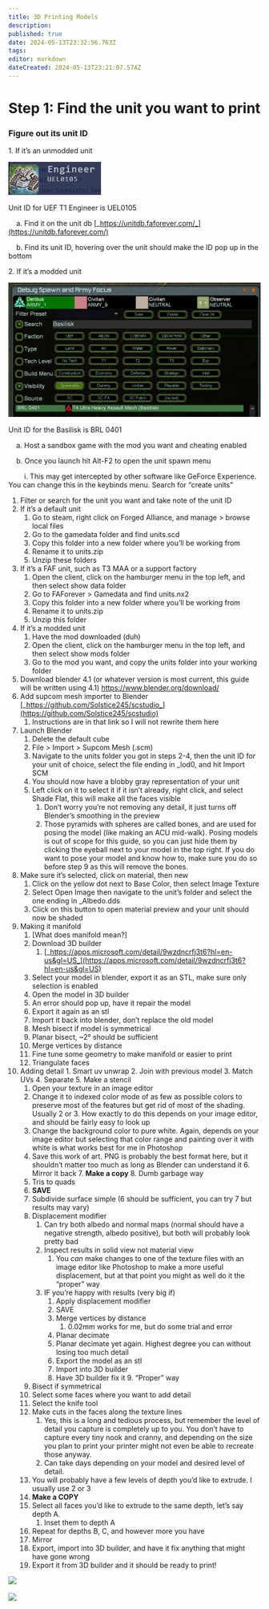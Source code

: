 ```yaml
---
title: 3D Printing Models
description: 
published: true
date: 2024-05-13T23:32:56.763Z
tags: 
editor: markdown
dateCreated: 2024-05-13T23:21:07.574Z
---
```


# Step 1: Find the unit you want to print

### Figure out its unit ID

1\. If it’s an unmodded unit

![](/images/learning/3d_print_guide/uef_engineer_id.png)

Unit ID for UEF T1 Engineer is UEL0105

    a. Find it on the unit db [_https://unitdb.faforever.com/_](https://unitdb.faforever.com/)

    b. Find its unit ID, hovering over the unit should make the ID pop up in the bottom 

2\. If it’s a modded unit

![](/images/learning/3d_print_guide/basilisk_id.png)

Unit ID for the Basilisk is BRL 0401

    a. Host a sandbox game with the mod you want and cheating enabled

    b. Once you launch hit Alt-F2 to open the unit spawn menu

        i. This may get intercepted by other software like GeForce Experience. You can change this in the keybinds menu. Search for “create units”

1.  Filter or search for the unit you want and take note of the unit ID
2.  If it’s a default unit
    1.  Go to steam, right click on Forged Alliance, and manage > browse local files
    2.  Go to the gamedata folder and find units.scd
    3.  Copy this folder into a new folder where you’ll be working from
    4.  Rename it to units.zip
    5.  Unzip these folders
3.  If it’s a FAF unit, such as T3 MAA or a support factory
    1.  Open the client, click on the hamburger menu in the top left, and then select show data folder
    2.  Go to FAForever > Gamedata and find units.nx2
    3.  Copy this folder into a new folder where you’ll be working from
    4.  Rename it to units.zip
    5.  Unzip this folder
4.  If it’s a modded unit
    1.  Have the mod downloaded (duh)
    2.  Open the client, click on the hamburger menu in the top left, and then select show mods folder
    3.  Go to the mod you want, and copy the units folder into your working folder
5.  Download blender 4.1 (or whatever version is most current, this guide will be written using 4.1) https://www.blender.org/download/
6.  Add supcom mesh importer to Blender [_https://github.com/Solstice245/scstudio_](https://github.com/Solstice245/scstudio)
    1.  Instructions are in that link so I will not rewrite them here
7.  Launch Blender
    1.  Delete the default cube
    2.  File > Import > Supcom Mesh (.scm)
    3.  Navigate to the units folder you got in steps 2-4, then the unit ID for your unit of choice, select the file ending in \_lod0, and hit Import SCM
    4.  You should now have a blobby gray representation of your unit
    5.  Left click on it to select it if it isn’t already, right click, and select Shade Flat, this will make all the faces visible
        1.  Don’t worry you’re not removing any detail, it just turns off Blender’s smoothing in the preview
        2.  Those pyramids with spheres are called bones, and are used for posing the model (like making an ACU mid-walk). Posing models is out of scope for this guide, so you can just hide them by clicking the eyeball next to your model in the top right. If you do want to pose your model and know how to, make sure you do so before step 9 as this will remove the bones.
8.  Make sure it’s selected, click on material, then new
    1.  Click on the yellow dot next to Base Color, then select Image Texture
    2.  Select Open Image then navigate to the unit’s folder and select the one ending in \_Albedo.dds
    3.  Click on this button to open material preview and your unit should now be shaded
9.  Making it manifold
    1.  \[What does manifold mean?\]
    2.  Download 3D builder
        1.  [_https://apps.microsoft.com/detail/9wzdncrfj3t6?hl=en-us&gl=US_](https://apps.microsoft.com/detail/9wzdncrfj3t6?hl=en-us&gl=US)
    3.  Select your model in blender, export it as an STL, make sure only selection is enabled
    4.  Open the model in 3D builder
    5.  An error should pop up, have it repair the model
    6.  Export it again as an stl
    7.  Import it back into blender, don’t replace the old model
    8.  Mesh bisect if model is symmetrical
    9.  Planar bisect, ~2° should be sufficient
    10.  Merge vertices by distance
    11.  Fine tune some geometry to make manifold or easier to print
    12.  Triangulate faces
10.  Adding detail
    1.  Smart uv unwrap
    2.  Join with previous model
    3.  Match UVs
    4.  Separate
    5.  Make a stencil
        1.  Open your texture in an image editor
        2.  Change it to indexed color mode of as few as possible colors to preserve most of the features but get rid of most of the shading. Usually 2 or 3. How exactly to do this depends on your image editor, and should be fairly easy to look up
        3.  Change the background color to pure white. Again, depends on your image editor but selecting that color range and painting over it with white is what works best for me in Photoshop
        4.  Save this work of art. PNG is probably the best format here, but it shouldn’t matter too much as long as Blender can understand it
    6.  Mirror it back
    7.  **Make a copy**
    8.  Dumb garbage way
        1.  Tris to quads
        2.  **SAVE**
        3.  Subdivide surface simple (6 should be sufficient, you can try 7 but results may vary)
        4.  Displacement modifier
            1.  Can try both albedo and normal maps (normal should have a negative strength, albedo positive), but both will probably look pretty bad
            2.  Inspect results in solid view not material view
                1.  You *can* make changes to one of the texture files with an image editor like Photoshop to make a more useful displacement, but at that point you might as well do it the “proper” way
            3.  IF you’re happy with results (very big if)
                1.  Apply displacement modifier
                2.  SAVE
                3.  Merge vertices by distance
                    1.  0.02mm works for me, but do some trial and error
                4.  Planar decimate
                5.  Planar decimate yet again. Highest degree you can without losing too much detail
                6.  Export the model as an stl
                7.  Import into 3D builder
                8.  Have 3D builder fix it
    9.  “Proper” way
        1.  Bisect if symmetrical
        2.  Select some faces where you want to add detail
        3.  Select the knife tool
        4.  Make cuts in the faces along the texture lines
            1.  Yes, this is a long and tedious process, but remember the level of detail you capture is completely up to you. You don’t have to capture every tiny nook and cranny, and depending on the size you plan to print your printer might not even be able to recreate those anyway.
            2.  Can take days depending on your model and desired level of detail.
        5.  You will probably have a few levels of depth you’d like to extrude. I usually use 2 or 3
        6.  **Make a COPY**
        7.  Select all faces you’d like to extrude to the same depth, let’s say depth A.
            1.  Inset them to depth A
        8.  Repeat for depths B, C, and however more you have
        9.  Mirror
        10.  Export, import into 3D builder, and have it fix anything that might have gone wrong
        11.  Export it from 3D builder and it should be ready to print!

![](https://lh7-us.googleusercontent.com/jogimI1d5iwfMKArcpr4cOxpszpR3ZzPADrmMe6Qbow3xRlrU2I5wLv6oWAtSPBirPLNcmiHKgU8MRSsOFrmgmz2iW7wnsNnuqAdFzW0CCvASkBgr9dOnRE1JCi_w-SwVyZqgo8V4VzU4gdOkCQjR8I)

![](https://lh7-us.googleusercontent.com/m6SjxZ-TaO1p2a1sLlNg23RVE8EmViZ8-U2ute2pHGG0N78eipY-oL7gm1NUL4-FIggxlrgMSF18t6ynRGavc-VBN_vQb-icRF_Hg-5WAGnMZmxgIDM-cFtbcmWFONwVfUPnsE7kol-LzcKedoiQY1s)
